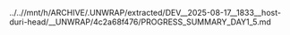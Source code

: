 ../..//mnt/h/ARCHIVE/.UNWRAP/extracted/DEV__2025-08-17__1833__host-duri-head/__UNWRAP/4c2a68f476/PROGRESS_SUMMARY_DAY1_5.md